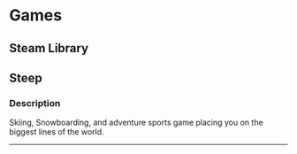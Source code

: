 # Games

## Steam Library

## Steep

### Description

<p>Skiing, Snowboarding, and adventure sports game placing you on the biggest lines of the world.</p>

---